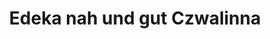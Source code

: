 ---
title: "Edeka nah und gut Czwalinna"
url: /ovelgoenne/edeka-nah-und-gut-czwalinna/
shop: Supermarkt
---